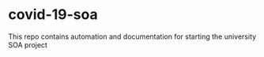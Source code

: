 # covid-19-soa
This repo contains automation and documentation for starting the university SOA project
